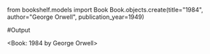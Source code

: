 from bookshelf.models import Book
Book.objects.create(title="1984", author="George Orwell", publication_year=1949)

#Output

<Book: 1984 by George Orwell>